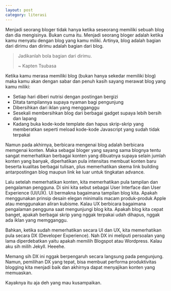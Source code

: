 ```yaml
---
layout: post
category: literasi
---
```


Menjadi seorang bloger tidak hanya ketika seseorang memiliki sebuah blog dan dia mengisinya. Bukan cuma itu. Menjadi seorang bloger adalah ketika kamu menyatu dengan blog yang kamu miliki. Artinya, blog adalah bagian dari dirimu dan dirimu adalah bagian dari blog.

> Jadikanlah bola bagian dari dirimu.
> 
> ~ Kapten Tsubasa

Ketika kamu merasa memiliki blog (bukan hanya sekedar memiliki blog) maka kamu akan dengan sabar dan penuh kasih sayang merawat blog yang kamu miliki:

- Setiap hari diberi nutrisi dengan postingan bergizi
- Ditata tampilannya supaya nyaman bagi pengunjung
- Dibersihkan dari iklan yang mengganggu
- Sesekali membersihkan blog dari berbagai gadget supaya lebih bersih dan lapang
- Kadang buka kode-kode template dan hapus skrip-skrip yang memberatkan seperti meload kode-kode Javascript yang sudah tidak terpakai

Namun pada akhirnya, berbicara mengenai blog adalah berbicara memgenai konten. Maka sebagai bloger yang sayang sama blognya tentu sangat memerhatikan berbagai konten yang dibuatnya supaya selain jumlah konten yang banyak, diperhatikan pula intensitas membuat konten baru beserta kualitas berbagai tulisan, plus memerhatikan skema link building antarpostingan blog maupun link ke luar untuk tingkatan advance.

Lalu setelah memerhatikan konten, kita memerhatikan pula tampilan dan pengalaman pengguna. Di sini kita sebut sebagai User Interface dan User Experience (UI/UX). UI bermakna bagaimana tampilan blog kita. Apakah menggunakan prinsip desain elegan minimalis macam produk-produk Apple atau menggunakan aliran kubisme. Kalau UX berbicara bagaimana pengalaman pengguna saat mengunjungi blog kita. Apakah blog kita cepat banget, apakah berbagai skrip yang nggak terpakai udah dihapus, nggak ada iklan yang memgganggu.

Bahkan, ketika sudah memerhatikan secara UI dan UX, kita memerhatikan pula secara DX (Developer Experience). Nah DX ini meliputi persoalan yang lama diperdebatkan yaitu apakah memilih Blogspot atau Wordpress. Kalau aku sih milih Jekyll. Heeehe.

Memang sih DX ini nggak berpengaruh secara langsung pada pengunjung. Namun, pemilihan DX yang tepat, bisa membuat performa produktivitas blogging kita menjadi baik dan akhirnya dapat menyajikan konten yang memuaskan.

Kayaknya itu aja deh yang mau kusampaikan.